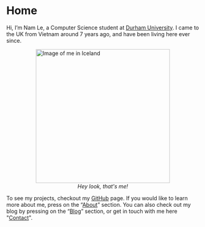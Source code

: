 # Home

Hi, I’m Nam Le, a Computer Science student at [Durham University](https://www.durham.ac.uk/). I came to the UK from Vietnam around 7 years ago, and have been living here ever since.

<figure style="display: flex; flex-direction: column; align-items: center; justify-content: center;">
  <img src="/images/self_image.webp" alt="Image of me in Iceland" width="350px" height="350px">
  <figcaption><i>Hey look, that's me!</i></figcaption>
</figure>

To see my projects, checkout my [GitHub](https://github.com/NamLe0609) page. If you would like to learn more about me, press on the “[About](/about)” section. You can also check out my blog by pressing on the “[Blog](/blog)” section, or get in touch with me here "[Contact](/contact)". 